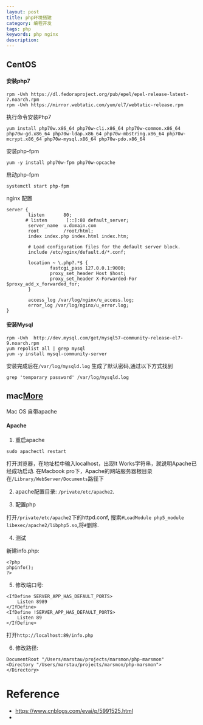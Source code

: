 ```yaml
---
layout: post
title: php环境搭建
category: 编程开发
tags: php
keywords: php nginx
description: 
---
```


## CentOS

#### 安装php7

```
rpm -Uvh https://dl.fedoraproject.org/pub/epel/epel-release-latest-7.noarch.rpm
rpm -Uvh https://mirror.webtatic.com/yum/el7/webtatic-release.rpm
```

执行命令安装Php7

```
yum install php70w.x86_64 php70w-cli.x86_64 php70w-common.x86_64 php70w-gd.x86_64 php70w-ldap.x86_64 php70w-mbstring.x86_64 php70w-mcrypt.x86_64 php70w-mysql.x86_64 php70w-pdo.x86_64
```

安装php-fpm

```
yum -y install php70w-fpm php70w-opcache
```

启动php-fpm

```
systemctl start php-fpm
```

nginx 配置

```
server {
        listen       80;
       # listen       [::]:80 default_server;
        server_name  u.domain.com
        root         /root/html;
        index index.php index.html index.htm;

        # Load configuration files for the default server block.
        include /etc/nginx/default.d/*.conf;

        location ~ \.php?.*$ {
                fastcgi_pass 127.0.0.1:9000;
                proxy_set_header Host $host;
                proxy_set_header X-Forwarded-For $proxy_add_x_forwarded_for;
        }

        access_log /var/log/nginx/u_access.log;
        error_log /var/log/nginx/u_error.log;
}
```
#### 安装Mysql

```
rpm -Uvh  http://dev.mysql.com/get/mysql57-community-release-el7-9.noarch.rpm
yum repolist all | grep mysql
yum -y install mysql-community-server
```

安装完成后在`/var/log/mysqld.log` 生成了默认密码,通过以下方式找到

```
grep 'temporary password' /var/log/mysqld.log
```

## mac[More](https://www.cnblogs.com/henusyj-1314/p/6485182.html)

Mac OS 自带apache

#### Apache

1. 重启apache

```
sudo apachectl restart

```
打开浏览器，在地址栏中输入localhost，出现It Works字符串，就说明Apache已经成功启动.
在Macbook pro下，Apache的网站服务器根目录在`/Library/WebServer/Documents`路径下

2. apache配置目录: `/private/etc/apache2`.

3. 配置php

打开`/private/etc/apache2`下的httpd.conf, 搜索`#LoadModule php5_module libexec/apache2/libphp5.so`,将`#`删除.

4. 测试

新建info.php:

```
<?php 
phpinfo(); 
?>
```

5. 修改端口号:

```
<IfDefine SERVER_APP_HAS_DEFAULT_PORTS>
    Listen 8989
</IfDefine>
<IfDefine !SERVER_APP_HAS_DEFAULT_PORTS>
    Listen 89
</IfDefine>
```

打开`http://localhost:89/info.php`

6. 修改路径:

```
DocumentRoot "/Users/marstau/projects/marsmon/php-marsmon"
<Directory "/Users/marstau/projects/marsmon/php-marsmon">
</Directory>
```

# Reference

* <https://www.cnblogs.com/evai/p/5991525.html>
* 

